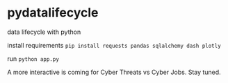 # pydatalifecycle
data lifecycle with python

install requirements `pip install requests pandas sqlalchemy dash plotly`

run `python app.py`

A more interactive is coming for Cyber Threats vs Cyber Jobs. Stay tuned.

